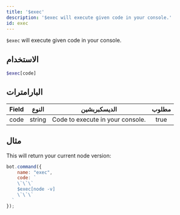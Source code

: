 ```yaml
---
title: '$exec'
description: '$exec will execute given code in your console.'
id: exec
---
```


`$exec` will execute given code in your console.

## الاستخدام

```php
$exec[code]
```

## البارامترات

| Field | النوع  | الديسكبربشين                     | مطلوب |
| ----- | ------ | -------------------------------- |:-----:|
| code  | string | Code to execute in your console. | true  |

## مثال

This will return your current node version:

```javascript
bot.command({
    name: "exec",
    code: `
    \`\`\`
    $exec[node -v]
    \`\`\`
  `
});
```